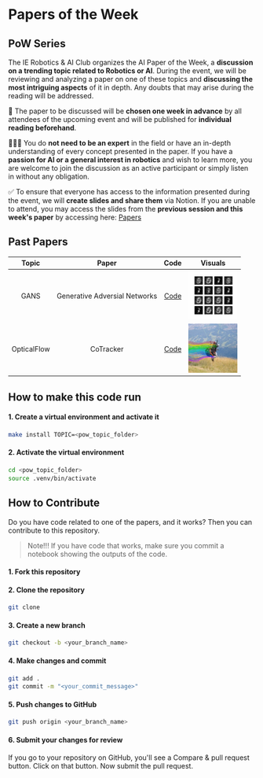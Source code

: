 # Papers of the Week



## PoW Series

The IE Robotics & AI Club organizes the AI Paper of the Week, a **discussion on a trending topic related to Robotics or AI**. During the event, we will be reviewing and analyzing a paper on one of these topics and **discussing the most intriguing aspects** of it in depth. Any doubts that may arise during the reading will be addressed.

📅 The paper to be discussed will be **chosen one week in advance** by all attendees of the upcoming event and will be published for **individual reading beforehand**.

🙋🏻‍♂️ You do **not need to be an expert** in the field or have an in-depth understanding of every concept presented in the paper. If you have a **passion for AI or a general interest in robotics** and wish to learn more, you are welcome to join the discussion as an active participant or simply listen in without any obligation.

✅ To ensure that everyone has access to the information presented during the event, we will **create slides and share them** via Notion. If you are unable to attend, you may access the slides from the **previous session and this week's paper** by accessing here: [Papers](https://www.notion.so/AI-PoW-Series-77071497fa224d2a897e77ec0f4b172a)

## Past Papers



| Topic       | Paper                         | Code                | Visuals                                                                                              |
|:-----------:|:-----------------------------:|:-------------------:|:----------------------------------------------------------------------------------------------------:|
| GANS        | Generative Adversial Networks | [Code](./gans/)     | <img src="./gans/mnist_gan_training_evolution.gif" width="100" height="100">                         |
| OpticalFlow | CoTracker                     | [Code](./cotracker) | <img src="./cotracker/paragliding-launch.jpg" width="100" height="100" style="object-fit: cover;" /> |


## How to make this code run

#### 1. Create a virtual environment and activate it

```bash
make install TOPIC=<pow_topic_folder>
```


#### 2. Activate the virtual environment

```bash
cd <pow_topic_folder>
source .venv/bin/activate
```


## How to Contribute

Do you have code related to one of the papers, and it works? Then you can contribute to this repository.

> Note!!! If you have code that works, make sure you commit a notebook showing the outputs of the code.


#### 1. Fork this repository

#### 2. Clone the repository

```bash
git clone
```

#### 3. Create a new branch

```bash
git checkout -b <your_branch_name>
```

#### 4. Make changes and commit

```bash
git add .
git commit -m "<your_commit_message>"
```

#### 5. Push changes to GitHub

```bash
git push origin <your_branch_name>
```

#### 6. Submit your changes for review

If you go to your repository on GitHub, you'll see a Compare & pull request button. Click on that button. Now submit the pull request.
